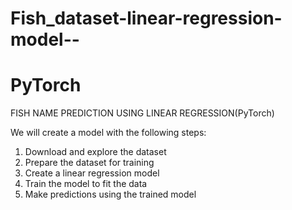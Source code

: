 # Fish_dataset-linear-regression-model--
# PyTorch

FISH NAME PREDICTION USING LINEAR REGRESSION(PyTorch)



We will create a model with the following steps: 
1. Download and explore the dataset 
2. Prepare the dataset for training 
3. Create a linear regression model 
4. Train the model to fit the data 
5. Make predictions using the trained model


